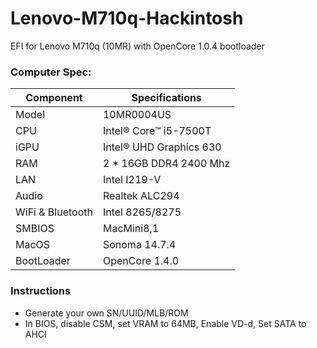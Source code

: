 
# Lenovo-M710q-Hackintosh
EFI for Lenovo M710q (10MR) with OpenCore 1.0.4 bootloader  

### Computer Spec:

| Component        | Specifications                         |
| ---------------- | ---------------------------------------|
| Model            | 10MR0004US                             |
| CPU              | Intel® Core™ i5-7500T                  |
| iGPU             | Intel® UHD Graphics 630                |
| RAM              | 2 * 16GB DDR4 2400 Mhz                 |
| LAN              | Intel I219-V                           |
| Audio            | Realtek ALC294                         |
| WiFi & Bluetooth | Intel 8265/8275                        |
| SMBIOS           | MacMini8,1                             |
| MacOS            | Sonoma 14.7.4                         |
| BootLoader       | OpenCore 1.4.0                         |


### Instructions
- Generate your own SN/UUID/MLB/ROM
- In BIOS, disable CSM, set VRAM to 64MB, Enable VD-d, Set SATA to AHCI